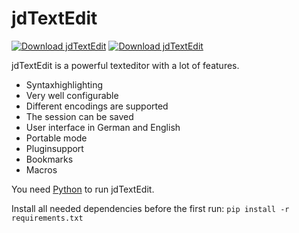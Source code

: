 # jdTextEdit
[![Download jdTextEdit](https://img.shields.io/pypi/dm/jdTextEdit.svg)]()
[![Download jdTextEdit](https://img.shields.io/sourceforge/dt/jdtextedit.svg)](https://sourceforge.net/projects/jdtextedit/files/latest/download)

jdTextEdit is a powerful texteditor with a lot of features.

- Syntaxhighlighting
- Very well configurable
- Different encodings are supported
- The session can be saved
- User interface in German and English
- Portable mode
- Pluginsupport
- Bookmarks
- Macros

You need [Python](https://www.python.org/) to run jdTextEdit.

Install all needed dependencies before the first run:
`pip install -r requirements.txt`
